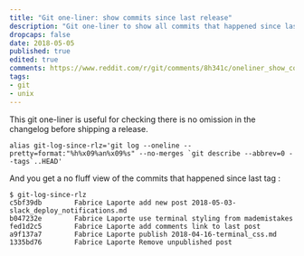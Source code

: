 ```yaml
---
title: "Git one-liner: show commits since last release"
description: "Git one-liner to show all commits that happened since last tag"
dropcaps: false
date: 2018-05-05
published: true
edited: true
comments: https://www.reddit.com/r/git/comments/8h341c/oneliner_show_commits_since_last_release/
tags:
- git
- unix
---
```

This git one-liner is useful for checking there is no omission in the changelog before shipping a 
release. 

~~~ shell
alias git-log-since-rlz='git log --oneline --pretty=format:"%h%x09%an%x09%s" --no-merges `git describe --abbrev=0 --tags`..HEAD'
~~~

And you get a no fluff view of the commits that happened since last tag :

```plaintext
$ git-log-since-rlz
c5bf39db        Fabrice Laporte add new post 2018-05-03-slack_deploy_notifications.md
b047232e        Fabrice Laporte use terminal styling from mademistakes
fed1d2c5        Fabrice Laporte add comments link to last post
a9f137a7        Fabrice Laporte publish 2018-04-16-terminal_css.md
1335bd76        Fabrice Laporte Remove unpublished post
```


